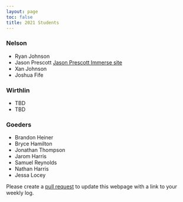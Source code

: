 ```yaml
---
layout: page
toc: false
title: 2021 Students
---
```


### Nelson
* Ryan Johnson
* Jason Prescott [Jason Prescott Immerse site](https://jason1234309.github.io/Immerse_Website)
* Xan Johnson
* Joshua Fife

### Wirthlin
* TBD
* TBD

### Goeders
* Brandon Heiner
* Bryce Hamilton
* Jonathan Thompson
* Jarom Harris
* Samuel Reynolds
* Nathan Harris
* Jessa Locey

Please create a [pull request](https://github.com/byu-cpe/ComputingBootCamp/pulls) to update this webpage with a link to your weekly log.
